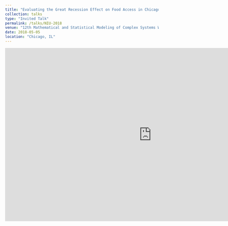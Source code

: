 ```yaml
---
title: "Evaluating the Great Recession Effect on Food Access in Chicago"
collection: talks
type: "Invited Talk"
permalink: /talks/NIU-2018
venue: "12th Mathematical and Statistical Modeling of Complex Systems Workshop, Northeastern Illinois University"
date: 2018-05-05
location: "Chicago, IL"
---
```


<iframe src="https://docs.google.com/presentation/d/e/2PACX-1vTYFhJ3BqykdfP1zY7cW3OwvEtTTrkp3W71qFAVWyjnYNdSehVHdrOvou7NgAlbxuzRUF_2ElTX3Hnd/embed?start=false&loop=false&delayms=3000" frameborder="0" width="960" height="569" allowfullscreen="true" mozallowfullscreen="true" webkitallowfullscreen="true"></iframe>
